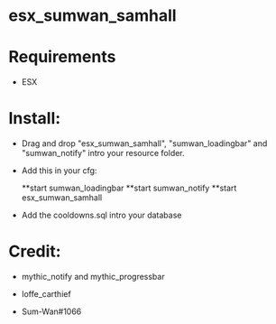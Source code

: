 # esx_sumwan_samhall

# Requirements

* ESX

# Install:

* Drag and drop "esx_sumwan_samhall", "sumwan_loadingbar" and "sumwan_notify" intro your resource folder.

* Add this in your cfg:

  **start sumwan_loadingbar
  **start sumwan_notify
  **start esx_sumwan_samhall
  
* Add the cooldowns.sql intro your database


# Credit:

* mythic_notify and mythic_progressbar

* loffe_carthief

* Sum-Wan#1066
